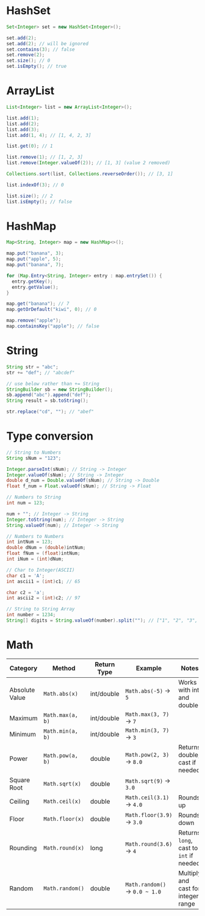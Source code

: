 # HashSet
```java
Set<Integer> set = new HashSet<Integer>();

set.add(2);
set.add(2); // will be ignored
set.contains(3); // false
set.remove(2);
set.size(); // 0
set.isEmpty(); // true
```

# ArrayList
```java
List<Integer> list = new ArrayList<Integer>();

list.add(1);
list.add(2);
list.add(3);
list.add(1, 4); // [1, 4, 2, 3]

list.get(0); // 1

list.remove(1); // [1, 2, 3]
list.remove(Integer.valueOf(2)); // [1, 3] (value 2 removed)

Collections.sort(list, Collections.reverseOrder()); // [3, 1]

list.indexOf(3); // 0

list.size(); // 2
list.isEmpty(); // false
```

# HashMap
```java
Map<String, Integer> map = new HashMap<>();

map.put("banana", 3);
map.put("apple", 5);
map.put("banana", 7);

for (Map.Entry<String, Integer> entry : map.entrySet()) {
  entry.getKey();
  entry.getValue();
}

map.get("banana"); // 7
map.getOrDefault("kiwi", 0); // 0

map.remove("apple");
map.containsKey("apple"); // false
```

# String
```java
String str = "abc";
str += "def"; // "abcdef"

// use below rather than += String
StringBuilder sb = new StringBuilder();
sb.append("abc").append("def");
String result = sb.toString();

str.replace("cd", ""); // "abef"
```

# Type conversion
```java
// String to Numbers
String sNum = "123";

Integer.parseInt(sNum); // String -> Integer
Integer.valueOf(sNum); // String -> Integer
double d_num = Double.valueOf(sNum); // String -> Double
float f_num = Float.valueOf(sNum); // String -> Float
```

```java
// Numbers to String
int num = 123;

num + ""; // Integer -> String
Integer.toString(num); // Integer -> String
String.valueOf(num); // Integer -> String
```

```java
// Numbers to Numbers
int intNum = 123;
double dNum = (double)intNum;
float fNum = (float)intNum;
int iNum = (int)dNum;
```

```java
// Char to Integer(ASCII)
char c1 = 'A';
int ascii1 = (int)c1; // 65

char c2 = 'a';
int ascii2 = (int)c2; // 97
```

```java
// String to String Array
int number = 1234;
String[] digits = String.valueOf(number).split(""); // ["1", "2", "3", "4"]
```

# Math
| Category       | Method           | Return Type | Example                       | Notes                                   |
| -------------- | ---------------- | ----------- | ----------------------------- | --------------------------------------- |
| Absolute Value | `Math.abs(x)`    | int/double  | `Math.abs(-5)` → `5`          | Works with int and double               |
| Maximum        | `Math.max(a, b)` | int/double  | `Math.max(3, 7)` → `7`        |                                         |
| Minimum        | `Math.min(a, b)` | int/double  | `Math.min(3, 7)` → `3`        |                                         |
| Power          | `Math.pow(a, b)` | double      | `Math.pow(2, 3)` → `8.0`      | Returns double, cast if needed          |
| Square Root    | `Math.sqrt(x)`   | double      | `Math.sqrt(9)` → `3.0`        |                                         |
| Ceiling        | `Math.ceil(x)`   | double      | `Math.ceil(3.1)` → `4.0`      | Rounds up                               |
| Floor          | `Math.floor(x)`  | double      | `Math.floor(3.9)` → `3.0`     | Rounds down                             |
| Rounding       | `Math.round(x)`  | long        | `Math.round(3.6)` → `4`       | Returns `long`, cast to `int` if needed |
| Random         | `Math.random()`  | double      | `Math.random()` → `0.0 ~ 1.0` | Multiply and cast for integer range     |
